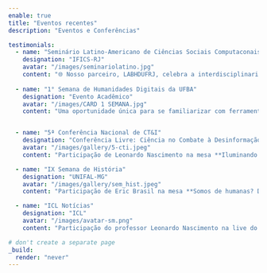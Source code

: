 ```yaml
---
enable: true
title: "Eventos recentes"
description: "Eventos e Conferências"

testimonials:
  - name: "Seminário Latino-Americano de Ciências Sociais Computaconais"
    designation: "IFICS-RJ"
    avatar: "/images/seminariolatino.jpg"
    content: "🌐 Nosso parceiro, LABHDUFRJ, celebra a interdisciplinaridade entre ciências humanas e computacionais e convida para o Seminário Latino-Americano de Ciências Sociais Computacionais, no IFCS/UFRJ, de 4 a 6 de dezembro. Especialistas do Brasil, Argentina, México e Colômbia debaterão temas como análise de mídias sociais, impacto dos algoritmos e métodos inovadores de pesquisa."
    
  - name: "1° Semana de Humanidades Digitais da UFBA"
    designation: "Evento Acadêmico"
    avatar: "/images/CARD 1 SEMANA.jpg"
    content: "Uma oportunidade única para se familiarizar com ferramentas digitais essenciais, voltadas tanto para o mercado de trabalho quanto para o ambiente acadêmico. [*Acesse aqui os detalhes do evento*](https://tinyurl.com/semana-labhdufba)"


  - name: "5ª Conferência Nacional de CT&I"
    designation: "Conferência Livre: Ciência no Combate à Desinformação"
    avatar: "/images/gallery/5-cti.jpeg"
    content: "Participação de Leonardo Nascimento na mesa **Iluminando o Oceano Digital: cooperação científica para a transparência e integridade informacional** que acontecerá no dia 02 de abril de 2024, às 14h, na Capes em Brasília. [*Acesse aqui os detalhes do evento*](https://labhdufba.github.io/publications/)"

  - name: "IX Semana de História"
    designation: "UNIFAL-MG"
    avatar: "/images/gallery/sem_hist.jpeg"
    content: "Participação de Eric Brasil na mesa **Somos de humanas? Desafios técnicos e ambientais à profissão do(a) historiador(a)**, no dia 10 de abril de 2024, às 19h."

  - name: "ICL Notícias"
    designation: "ICL"
    avatar: "/images/avatar-sm.png"
    content: "Participação do professor Leonardo Nascimento na live do Instituto Conhecimento Liberta a respeito da **desinformação na plataforma Telegram** em fevereiro de 2024."

# don't create a separate page
_build:
  render: "never"
---
```

